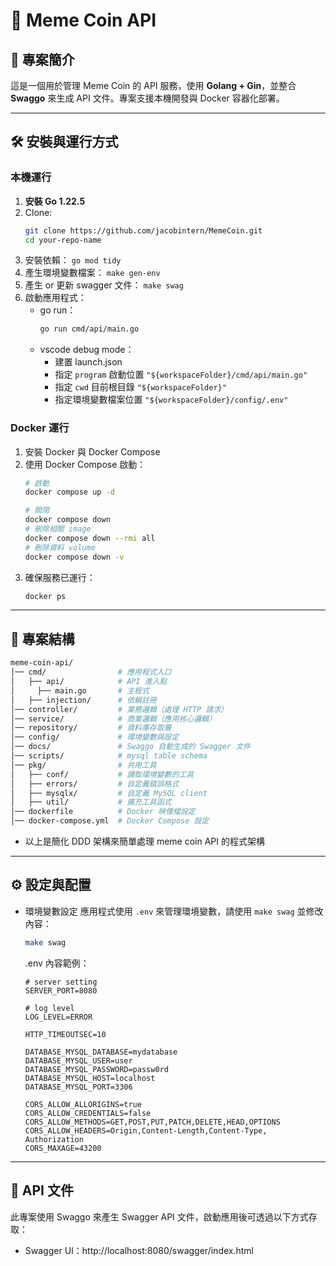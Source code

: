 # 🚀 Meme Coin API

## 📌 專案簡介
這是一個用於管理 Meme Coin 的 API 服務，使用 **Golang + Gin**，並整合 **Swaggo** 來生成 API 文件。專案支援本機開發與 Docker 容器化部署。

---

## 🛠️ 安裝與運行方式

### 本機運行
1. **安裝 Go 1.22.5**
2. Clone:
    ```sh
    git clone https://github.com/jacobintern/MemeCoin.git
    cd your-repo-name
    ```
3. 安裝依賴： `go mod tidy`
4. 產生環境變數檔案： `make gen-env`
5. 產生 or 更新 swagger 文件： `make swag`
6. 啟動應用程式：
    - go run：
        ```sh
        go run cmd/api/main.go
        ```
    - vscode debug mode：
        - 建置 launch.json
        - 指定 `program` 啟動位置 `"${workspaceFolder}/cmd/api/main.go"`
        - 指定 `cwd` 目前根目錄 `"${workspaceFolder}"`
        - 指定環境變數檔案位置 `"${workspaceFolder}/config/.env"`

### Docker 運行
1. 安裝 Docker 與 Docker Compose
2. 使用 Docker Compose 啟動：
    ```sh
    # 啟動
    docker compose up -d

    # 關閉
    docker compose down
    # 刪除相關 image
    docker compose down --rmi all
    # 刪除資料 volume
    docker compose down -v
    ```
3. 確保服務已運行：
    ```sh
    docker ps
    ```

---

## 📂 專案結構
```bash
meme-coin-api/
│── cmd/                # 應用程式入口
│   ├── api/            # API 進入點
│     ├── main.go       # 主程式
│   ├── injection/      # 依賴註冊
│── controller/         # 業務邏輯（處理 HTTP 請求）
│── service/            # 商業邏輯（應用核心邏輯）
│── repository/         # 資料庫存取層
│── config/             # 環境變數與設定
│── docs/               # Swaggo 自動生成的 Swagger 文件
│── scripts/            # mysql table schema
│── pkg/                # 共用工具
│   ├── conf/           # 讀取環境變數的工具
│   ├── errors/         # 自定義錯誤格式
│   ├── mysqlx/         # 自定義 MySQL client
│   ├── util/           # 擴充工具函式
│── dockerfile          # Docker 映像檔設定
│── docker-compose.yml  # Docker Compose 設定
```

- 以上是簡化 DDD 架構來簡單處理 meme coin API 的程式架構

---

## ⚙️ 設定與配置
- 環境變數設定
    應用程式使用 `.env` 來管理環境變數，請使用 `make swag` 並修改內容：
    ```sh
    make swag
    ```

    .env 內容範例：
    ```
    # server setting
    SERVER_PORT=8080

    # log level
    LOG_LEVEL=ERROR

    HTTP_TIMEOUTSEC=10

    DATABASE_MYSQL_DATABASE=mydatabase
    DATABASE_MYSQL_USER=user
    DATABASE_MYSQL_PASSWORD=passw0rd
    DATABASE_MYSQL_HOST=localhost
    DATABASE_MYSQL_PORT=3306

    CORS_ALLOW_ALLORIGINS=true
    CORS_ALLOW_CREDENTIALS=false
    CORS_ALLOW_METHODS=GET,POST,PUT,PATCH,DELETE,HEAD,OPTIONS
    CORS_ALLOW_HEADERS=Origin,Content-Length,Content-Type,  Authorization
    CORS_MAXAGE=43200
    ```

---

## 📜 API 文件
此專案使用 Swaggo 來產生 Swagger API 文件，啟動應用後可透過以下方式存取：

- Swagger UI：http://localhost:8080/swagger/index.html